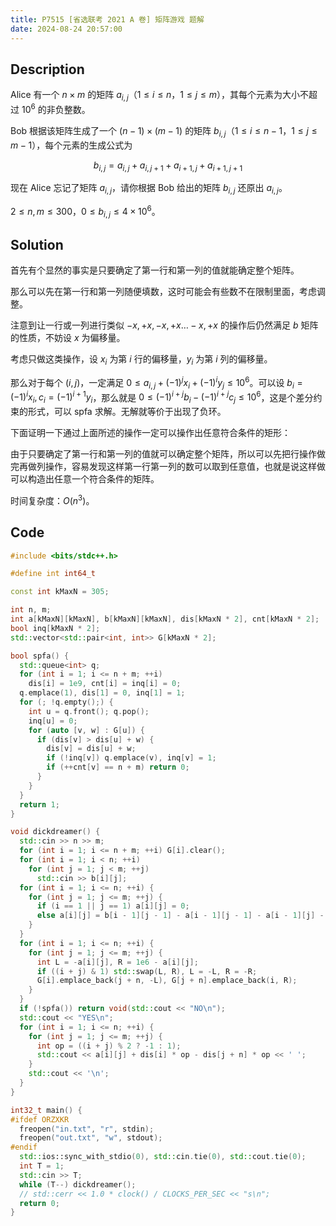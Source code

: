 ```yaml
---
title: P7515 [省选联考 2021 A 卷] 矩阵游戏 题解
date: 2024-08-24 20:57:00
---
```


## Description

Alice 有一个 $n \times m$ 的矩阵 $a_{i, j}$（$1 \le i \le n$，$1 \le j \le m$），其每个元素为大小不超过 ${10}^6$ 的非负整数。

Bob 根据该矩阵生成了一个 $(n - 1) \times (m - 1)$ 的矩阵 $b_{i, j}$（$1 \le i \le n - 1$，$1 \le j \le m - 1$），每个元素的生成公式为

$$ b_{i, j} = a_{i, j} + a_{i, j + 1} + a_{i + 1, j} + a_{i + 1, j + 1} $$

现在 Alice 忘记了矩阵 $a_{i, j}$，请你根据 Bob 给出的矩阵 $b_{i, j}$ 还原出 $a_{i, j}$。

$2 \le n, m \le 300$，$0 \le b_{i, j} \le 4 \times {10}^6$。

## Solution

首先有个显然的事实是只要确定了第一行和第一列的值就能确定整个矩阵。

那么可以先在第一行和第一列随便填数，这时可能会有些数不在限制里面，考虑调整。

注意到让一行或一列进行类似 $-x,+x,-x,+x\ldots-x,+x$ 的操作后仍然满足 $b$ 矩阵的性质，不妨设 $x$ 为偏移量。

考虑只做这类操作，设 $x_i$ 为第 $i$ 行的偏移量，$y_i$ 为第 $i$ 列的偏移量。

那么对于每个 $(i,j)$，一定满足 $0\leq a_{i,j}+(-1)^jx_i+(-1)^iy_j\leq 10^6$。可以设 $b_i=(-1)^ix_i,c_i=(-1)^{i+1}y_i$，那么就是 $0\leq (-1)^{i+j}b_i-(-1)^{i+j}c_j\leq 10^6$，这是个差分约束的形式，可以 spfa 求解。无解就等价于出现了负环。

下面证明一下通过上面所述的操作一定可以操作出任意符合条件的矩形：

由于只要确定了第一行和第一列的值就可以确定整个矩阵，所以可以先把行操作做完再做列操作，容易发现这样第一行第一列的数可以取到任意值，也就是说这样做可以构造出任意一个符合条件的矩阵。

时间复杂度：$O(n^3)$。

## Code

```cpp
#include <bits/stdc++.h>

#define int int64_t

const int kMaxN = 305;

int n, m;
int a[kMaxN][kMaxN], b[kMaxN][kMaxN], dis[kMaxN * 2], cnt[kMaxN * 2];
bool inq[kMaxN * 2];
std::vector<std::pair<int, int>> G[kMaxN * 2];

bool spfa() {
  std::queue<int> q;
  for (int i = 1; i <= n + m; ++i)
    dis[i] = 1e9, cnt[i] = inq[i] = 0;
  q.emplace(1), dis[1] = 0, inq[1] = 1;
  for (; !q.empty();) {
    int u = q.front(); q.pop();
    inq[u] = 0;
    for (auto [v, w] : G[u]) {
      if (dis[v] > dis[u] + w) {
        dis[v] = dis[u] + w;
        if (!inq[v]) q.emplace(v), inq[v] = 1;
        if (++cnt[v] == n + m) return 0;
      }
    }
  }
  return 1;
}

void dickdreamer() {
  std::cin >> n >> m;
  for (int i = 1; i <= n + m; ++i) G[i].clear();
  for (int i = 1; i < n; ++i)
    for (int j = 1; j < m; ++j)
      std::cin >> b[i][j];
  for (int i = 1; i <= n; ++i) {
    for (int j = 1; j <= m; ++j) {
      if (i == 1 || j == 1) a[i][j] = 0;
      else a[i][j] = b[i - 1][j - 1] - a[i - 1][j - 1] - a[i - 1][j] - a[i][j - 1];
    }
  }
  for (int i = 1; i <= n; ++i) {
    for (int j = 1; j <= m; ++j) {
      int L = -a[i][j], R = 1e6 - a[i][j];
      if ((i + j) & 1) std::swap(L, R), L = -L, R = -R;
      G[i].emplace_back(j + n, -L), G[j + n].emplace_back(i, R);
    }
  }
  if (!spfa()) return void(std::cout << "NO\n");
  std::cout << "YES\n";
  for (int i = 1; i <= n; ++i) {
    for (int j = 1; j <= m; ++j) {
      int op = ((i + j) % 2 ? -1 : 1);
      std::cout << a[i][j] + dis[i] * op - dis[j + n] * op << ' ';
    }
    std::cout << '\n';
  }
}

int32_t main() {
#ifdef ORZXKR
  freopen("in.txt", "r", stdin);
  freopen("out.txt", "w", stdout);
#endif
  std::ios::sync_with_stdio(0), std::cin.tie(0), std::cout.tie(0);
  int T = 1;
  std::cin >> T;
  while (T--) dickdreamer();
  // std::cerr << 1.0 * clock() / CLOCKS_PER_SEC << "s\n";
  return 0;
}
```